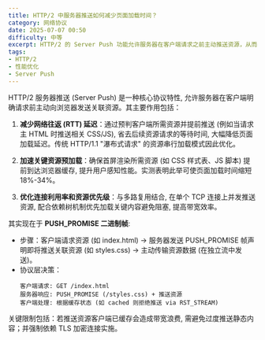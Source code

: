 ```yaml
---
title: HTTP/2 中服务器推送如何减少页面加载时间？
category: 网络协议
date: 2025-07-07 00:50
difficulty: 中等
excerpt: HTTP/2 的 Server Push 功能允许服务器在客户端请求之前主动推送资源，从而减少网络延迟并加速关键资源的加载。
tags:
- HTTP/2
- 性能优化
- Server Push
---
```

HTTP/2 服务器推送 (Server Push) 是一种核心协议特性, 允许服务器在客户端明确请求前主动向浏览器发送关联资源。其主要作用包括：

1. **减少网络往返 (RTT) 延迟**：通过预判客户端所需资源并提前推送 (例如当请求主 HTML 时推送相关 CSS/JS), 省去后续资源请求的等待时间, 大幅降低页面加载延迟。传统 HTTP/1.1 "瀑布式请求" 的资源串行加载模式因此优化。

2. **加速关键资源预加载**：确保首屏渲染所需资源 (如 CSS 样式表、JS 脚本) 提前到达浏览器缓存, 提升用户感知性能。实测表明此举可使页面加载时间缩短 18%-34%。

3. **优化连接利用率和资源优先级**：与多路复用结合, 在单个 TCP 连接上并发推送资源, 配合依赖树机制优先加载关键内容避免阻塞, 提高带宽效率。

其实现在于 **PUSH_PROMISE 二进制帧**:  
   - 步骤：客户端请求资源 (如 index.html) → 服务器发送 PUSH_PROMISE 帧声明即将推送关联资源 (如 styles.css) → 主动传输资源数据 (在独立流中发送)。  
   - 协议层决策：
     ```text
     客户端请求: GET /index.html
     服务器响应: PUSH_PROMISE (/styles.css) + 推送资源
     客户端处理: 根据缓存状态 (如 cached 则拒绝推送 via RST_STREAM)
     ```

关键限制包括：若推送资源客户端已缓存会造成带宽浪费, 需避免过度推送静态内容；并强制依赖 TLS 加密连接实施。
